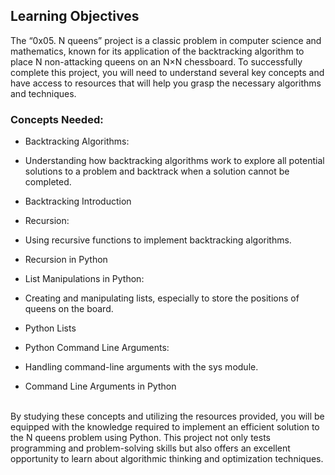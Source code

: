 ## Learning Objectives <br>
The “0x05. N queens” project is a classic problem in computer science and mathematics, known for its application of the backtracking algorithm to place N non-attacking queens on an N×N chessboard. To successfully complete this project, you will need to understand several key concepts and have access to resources that will help you grasp the necessary algorithms and techniques.

### Concepts Needed: <br>
 - Backtracking Algorithms:

- Understanding how backtracking algorithms work to explore all potential solutions to a problem and backtrack when a solution cannot be completed.
- Backtracking Introduction
- Recursion:

- Using recursive functions to implement backtracking algorithms.
- Recursion in Python
- List Manipulations in Python:

- Creating and manipulating lists, especially to store the positions of queens on the board.
- Python Lists
- Python Command Line Arguments:

- Handling command-line arguments with the sys module.
- Command Line Arguments in Python
<br>
By studying these concepts and utilizing the resources provided, you will be equipped with the knowledge required to implement an efficient solution to the N queens problem using Python. This project not only tests programming and problem-solving skills but also offers an excellent opportunity to learn about algorithmic thinking and optimization techniques.
